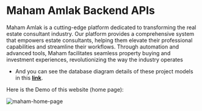 # Maham Amlak Backend APIs

Maham Amlak is a cutting-edge platform dedicated to transforming the real estate consultant industry. Our platform provides a comprehensive system that empowers estate consultants, helping them elevate their professional capabilities and streamline their workflows. Through automation and advanced tools, Maham facilitates seamless property buying and investment experiences, revolutionizing the way the industry operates


- And you can see the database diagram details of these project models in this **[link](https://dbdiagram.io/d/64cd50d802bd1c4a5e44cb82)**.

Here is the Demo of this website (home page):

![maham-home-page](https://github.com/fateme-zka/maham-api/assets/77573694/df97cb94-7798-489d-9339-6d6b18bdde05)
